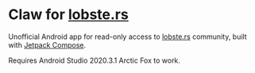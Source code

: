 # Claw for [lobste.rs](https://lobste.rs)

Unofficial Android app for read-only access to [lobste.rs](https://lobste.rs) community, built with [Jetpack Compose](https://developer.android.com/jetpack/compose).

Requires Android Studio 2020.3.1 Arctic Fox to work.
